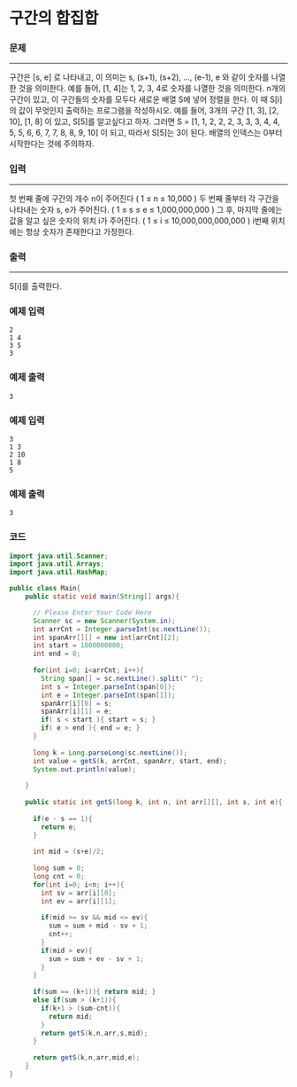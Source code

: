 # 구간의 합집합

### 문제

----------

구간은 [s, e] 로 나타내고, 이 의미는 s, (s+1), (s+2), …, (e-1), e 와 같이 숫자를 나열한 것을 의미한다. 예를 들어, [1, 4]는 1, 2, 3, 4로 숫자를 나열한 것을 의미한다. n개의 구간이 있고, 이 구간들의 숫자를 모두다 새로운 배열 S에 넣어 정렬을 한다. 이 때 S[i] 의 값이 무엇인지 출력하는 프로그램을 작성하시오. 예를 들어, 3개의 구간 [1, 3], [2, 10], [1, 8] 이 있고, S[5]를 알고싶다고 하자. 그러면 S = [1, 1, 2, 2, 2, 3, 3, 3, 4, 4, 5, 5, 6, 6, 7, 7, 8, 8, 9, 10] 이 되고, 따라서 S[5]는 3이 된다. 배열의 인덱스는 0부터 시작한다는 것에 주의하자.

### 입력

----------

첫 번째 줄에 구간의 개수 n이 주어진다 ( 1 ≤ n ≤ 10,000 ) 두 번째 줄부터 각 구간을 나타내는 숫자 s, e가 주어진다. ( 1 ≤ s ≤ e ≤ 1,000,000,000 ) 그 후, 마지막 줄에는 값을 알고 싶은 숫자의 위치 i가 주어진다. ( 1 ≤ i ≤ 10,000,000,000,000 ) i번째 위치에는 항상 숫자가 존재한다고 가정한다.

### 출력

----------

S[i]를 출력한다.

### 예제 입력

```
2
1 4
3 5
3
```

### 예제 출력

```
3
```

### 예제 입력

```
3
1 3
2 10
1 8
5
```

### 예제 출력

```
3
```

### 코드

```java
import java.util.Scanner;
import java.util.Arrays;
import java.util.HashMap;

public class Main{
    public static void main(String[] args){

      // Please Enter Your Code Here
      Scanner sc = new Scanner(System.in);
      int arrCnt = Integer.parseInt(sc.nextLine());
      int spanArr[][] = new int[arrCnt][2];
      int start = 1000000000;
      int end = 0;
      
      for(int i=0; i<arrCnt; i++){
        String span[] = sc.nextLine().split(" ");
        int s = Integer.parseInt(span[0]);
        int e = Integer.parseInt(span[1]);
        spanArr[i][0] = s;
        spanArr[i][1] = e;
        if( s < start ){ start = s; }
        if( e > end ){ end = e; }
      }
 
      long k = Long.parseLong(sc.nextLine());
      int value = getS(k, arrCnt, spanArr, start, end);
      System.out.println(value);
      
    }
    
    public static int getS(long k, int n, int arr[][], int s, int e){
      
      if(e - s == 1){
        return e;
      }
      
      int mid = (s+e)/2;
      
      long sum = 0;
      long cnt = 0;
      for(int i=0; i<n; i++){
        int sv = arr[i][0];
        int ev = arr[i][1];
        
        if(mid >= sv && mid <= ev){
          sum = sum + mid - sv + 1;
          cnt++;
        }
        if(mid > ev){ 
          sum = sum + ev - sv + 1;
        }
      }
      
      if(sum == (k+1)){ return mid; }
      else if(sum > (k+1)){ 
        if(k+1 > (sum-cnt)){ 
          return mid; 
        }
        return getS(k,n,arr,s,mid);
      }
      
      return getS(k,n,arr,mid,e);
    }
}
```